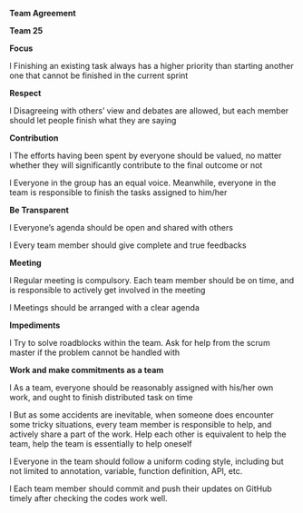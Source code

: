 **Team Agreement**

**Team 25**

 

**Focus**

l Finishing an existing task always has a higher priority than starting another one that cannot be finished in the current sprint

 

**Respect**

l Disagreeing with others’ view and debates are allowed, but each member should let people finish what they are saying

 

**Contribution**

l The efforts having been spent by everyone should be valued, no matter whether they will significantly contribute to the final outcome or not

l Everyone in the group has an equal voice. Meanwhile, everyone in the team is responsible to finish the tasks assigned to him/her

 

**Be Transparent**

l Everyone’s agenda should be open and shared with others

l Every team member should give complete and true feedbacks

 

**Meeting**

l Regular meeting is compulsory. Each team member should be on time, and is responsible to actively get involved in the meeting

l Meetings should be arranged with a clear agenda

 

**Impediments**

l Try to solve roadblocks within the team. Ask for help from the scrum master if the problem cannot be handled with

 

**Work and make commitments as a team**

l As a team, everyone should be reasonably assigned with his/her own work, and ought to finish distributed task on time

l But as some accidents are inevitable, when someone does encounter some tricky situations, every team member is responsible to help, and actively share a part of the work. Help each other is equivalent to help the team, help the team is essentially to help oneself

l Everyone in the team should follow a uniform coding style, including but not limited to annotation, variable, function definition, API, etc.

l Each team member should commit and push their updates on GitHub timely after checking the codes work well.

 